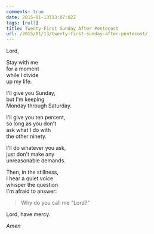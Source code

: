 ```yaml
---
comments: true
date: 2015-01-13T13:07:02Z
tags: [null]
title: Twenty-First Sunday After Pentecost
url: /2015/01/13/twenty-first-sunday-after-pentecost/
---
```


Lord,

Stay with me  
for a moment  
while I divide  
up my life.

I'll give you Sunday,  
but I'm keeping  
Monday through Saturday.

I'll give you ten percent,  
so long as you don't  
ask what I do with  
the other ninety.

I'll do whatever you ask,  
just don't make any  
unreasonable demands.

Then, in the stillness,  
I hear a quiet voice  
whisper the question  
I'm afraid to answer:

>Why do you call me "Lord?"

Lord, have mercy.

*Amen*


